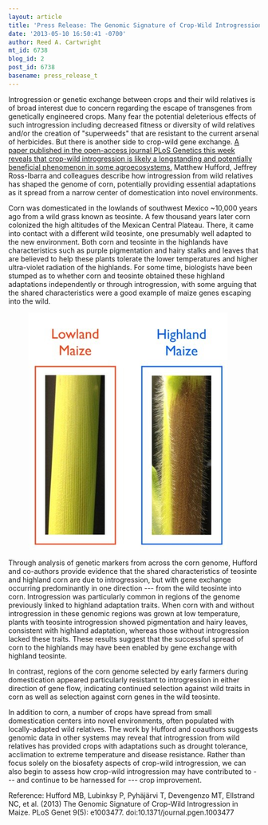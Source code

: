 ```yaml
---
layout: article
title: 'Press Release: The Genomic Signature of Crop-Wild Introgression in Maize '
date: '2013-05-10 16:50:41 -0700'
author: Reed A. Cartwright
mt_id: 6738
blog_id: 2
post_id: 6738
basename: press_release_t
---
```

Introgression or genetic exchange between crops and their wild relatives is of broad interest due to concern regarding the escape of transgenes from genetically engineered crops.  Many fear the potential deleterious effects of such introgression including decreased fitness or diversity of wild relatives and/or the creation of "superweeds" that are resistant to the current arsenal of herbicides.  But there is another side to crop-wild gene exchange.  [A paper published in the open-access journal PLoS Genetics this week reveals that crop-wild introgression is likely a longstanding and potentially beneficial phenomenon in some agroecosystems.](http://www.plosgenetics.org/article/info%3Adoi%2F10.1371%2Fjournal.pgen.1003477)  Matthew Hufford, Jeffrey Ross-Ibarra and colleagues describe how introgression from wild relatives has shaped the genome of corn, potentially providing essential adaptations as it spread from a narrow center of domestication into novel environments.

Corn was domesticated in the lowlands of southwest Mexico ~10,000 years ago from a wild grass known as teosinte.  A few thousand years later corn colonized the high altitudes of the Mexican Central Plateau.  There, it came into contact with a different wild teosinte, one presumably well adapted to the new environment.   Both corn and teosinte in the highlands have characteristics such as purple pigmentation and hairy stalks and leaves that are believed to help these plants tolerate the lower temperatures and higher ultra-violet radiation of the highlands.  For some time, biologists have been stumped as to whether corn and teosinte obtained these highland adaptations independently or through introgression, with some arguing that the shared characteristics were a good example of maize genes escaping into the wild.

<figure>
<img src="/uploads/2013/hufford.jpg" alt="hufford.jpg" width="400" height="477" class="mt-image-none" />
<figcaption markdown="span">
</figcaption>
</figure>

Through analysis of genetic markers from across the corn genome, Hufford and co-authors provide evidence that the shared characteristics of teosinte and highland corn are due to introgression, but with gene exchange occurring predominantly in one direction --- from the wild teosinte into corn.   Introgression was particularly common in regions of the genome previously linked to highland adaptation traits.  When corn with and without introgression in these genomic regions was grown at low temperature, plants with teosinte introgression showed pigmentation and hairy leaves, consistent with highland adaptation, whereas those without introgression lacked these traits.  These results suggest that the successful spread of corn to the highlands may have been enabled by gene exchange with highland teosinte.

In contrast, regions of the corn genome selected by early farmers during domestication appeared particularly resistant to introgression in either direction of gene flow, indicating continued selection against wild traits in corn as well as selection against corn genes in the wild teosinte.

In addition to corn, a number of crops have spread from small domestication centers into novel environments, often populated with locally-adapted wild relatives.  The work by Hufford and coauthors suggests genomic data in other systems may reveal that introgression from wild relatives has provided crops with adaptations such as drought tolerance, acclimation to extreme temperature and disease resistance.  Rather than focus solely on the biosafety aspects of crop-wild introgression, we can also begin to assess how crop-wild introgression may have contributed to --- and continue to be harnessed for --- crop improvement.

Reference: Hufford MB, Lubinksy P, Pyhäjärvi T, Devengenzo MT, Ellstrand NC, et al. (2013) The Genomic Signature of Crop-Wild Introgression in Maize. PLoS Genet 9(5): e1003477. doi:10.1371/journal.pgen.1003477
